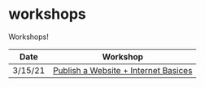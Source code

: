 # workshops

Workshops!

| Date | Workshop |
| ---- | -------- |
| 3/15/21 | [Publish a Website + Internet Basices](https://docs.google.com/presentation/d/1_On0rq0O3xFyxc3i7i6M_g8FURNl1aZiZW-jlr3GjDY/edit?usp=sharing) |
